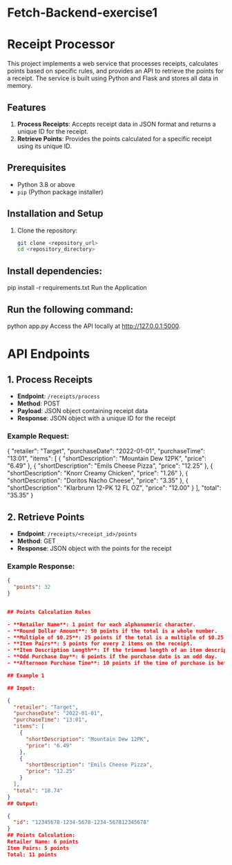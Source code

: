 # Fetch-Backend-exercise1
# Receipt Processor

This project implements a web service that processes receipts, calculates points based on specific rules, and provides an API to retrieve the points for a receipt. The service is built using Python and Flask and stores all data in memory.

## Features

1. **Process Receipts**: Accepts receipt data in JSON format and returns a unique ID for the receipt.
2. **Retrieve Points**: Provides the points calculated for a specific receipt using its unique ID.
## Prerequisites
- Python 3.8 or above
- `pip` (Python package installer)

## Installation and Setup

1. Clone the repository:
   ```bash
   git clone <repository_url>
   cd <repository_directory>
 ## Install dependencies:
pip install -r requirements.txt
Run the Application

## Run the following command:

python app.py
Access the API locally at http://127.0.0.1:5000.
# API Endpoints

## 1. Process Receipts
- **Endpoint**: `/receipts/process`
- **Method**: POST
- **Payload**: JSON object containing receipt data
- **Response**: JSON object with a unique ID for the receipt

### Example Request:

{
  "retailer": "Target",
  "purchaseDate": "2022-01-01",
  "purchaseTime": "13:01",
  "items": [
    {
      "shortDescription": "Mountain Dew 12PK",
      "price": "6.49"
    },
    {
      "shortDescription": "Emils Cheese Pizza",
      "price": "12.25"
    },
    {
      "shortDescription": "Knorr Creamy Chicken",
      "price": "1.26"
    },
    {
      "shortDescription": "Doritos Nacho Cheese",
      "price": "3.35"
    },
    {
      "shortDescription": "Klarbrunn 12-PK 12 FL OZ",
      "price": "12.00"
    }
  ],
  "total": "35.35"
}
## 2. Retrieve Points

- **Endpoint**: `/receipts/<receipt_id>/points`
- **Method**: GET
- **Response**: JSON object with the points for the receipt

### Example Response:

```json
{
  "points": 32
}


## Points Calculation Rules

- **Retailer Name**: 1 point for each alphanumeric character.
- **Round Dollar Amount**: 50 points if the total is a whole number.
- **Multiple of $0.25**: 25 points if the total is a multiple of $0.25.
- **Item Pairs**: 5 points for every 2 items on the receipt.
- **Item Description Length**: If the trimmed length of an item description is a multiple of 3, multiply the item price by 0.2, round up, and add the result to the points.
- **Odd Purchase Day**: 6 points if the purchase date is an odd day.
- **Afternoon Purchase Time**: 10 points if the time of purchase is between 2:00 PM and 4:00 PM.

## Example 1

## Input:

{
  "retailer": "Target",
  "purchaseDate": "2022-01-01",
  "purchaseTime": "13:01",
  "items": [
    {
      "shortDescription": "Mountain Dew 12PK",
      "price": "6.49"
    },
    {
      "shortDescription": "Emils Cheese Pizza",
      "price": "12.25"
    }
  ],
  "total": "18.74"
}
## Output:

{
  "id": "12345678-1234-5678-1234-567812345678"
}
## Points Calculation:
Retailer Name: 6 points
Item Pairs: 5 points
Total: 11 points
